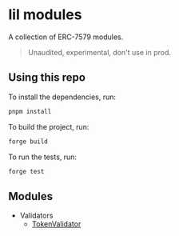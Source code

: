 # lil modules

A collection of ERC-7579 modules.

> Unaudited, experimental, don't use in prod.

## Using this repo

To install the dependencies, run:

```bash
pnpm install
```

To build the project, run:

```bash
forge build
```

To run the tests, run:

```bash
forge test
```

## Modules

- Validators
  - [TokenValidator](./src/TokenValidator/)
